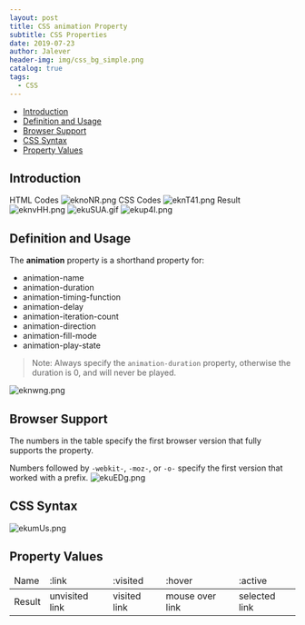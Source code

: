 ```yaml
---
layout: post
title: CSS animation Property
subtitle: CSS Properties
date: 2019-07-23
author: Jalever
header-img: img/css_bg_simple.png
catalog: true
tags:
  - CSS
---
```


- [Introduction](#introduction)
- [Definition and Usage](#definition-and-usage)
- [Browser Support](#browser-support)
- [CSS Syntax](#css-syntax)
- [Property Values](#property-values)

## Introduction

HTML Codes
![eknoNR.png](https://s2.ax1x.com/2019/07/23/eknoNR.png)
CSS Codes
![eknT41.png](https://s2.ax1x.com/2019/07/23/eknT41.png)
Result
![eknvHH.png](https://s2.ax1x.com/2019/07/23/eknvHH.png)
![ekuSUA.gif](https://s2.ax1x.com/2019/07/23/ekuSUA.gif)
![ekup4I.png](https://s2.ax1x.com/2019/07/23/ekup4I.png)

## Definition and Usage
The <strong>animation</strong> property is a shorthand property for:
- animation-name
- animation-duration
- animation-timing-function
- animation-delay
- animation-iteration-count
- animation-direction
- animation-fill-mode
- animation-play-state
> Note: Always specify the `animation-duration` property, otherwise the duration is 0, and will never be played.

![eknwng.png](https://s2.ax1x.com/2019/07/23/eknwng.png)

## Browser Support
The numbers in the table specify the first browser version that fully supports the property.

Numbers followed by `-webkit-`, `-moz-`, or `-o-` specify the first version that worked with a prefix.
![ekuEDg.png](https://s2.ax1x.com/2019/07/23/ekuEDg.png)

## CSS Syntax
![ekumUs.png](https://s2.ax1x.com/2019/07/23/ekumUs.png)

## Property Values
<table>
    <thead>
        <tr>
            <td>Name</td>
            <td>:link</td>
            <td>:visited</td>
            <td>:hover</td>
            <td>:active</td>
        </tr>
    </thead>
    <tbody>
        <tr>
            <td>Result</td>
            <td>unvisited link</td>
            <td>visited link</td>
            <td>mouse over link</td>
            <td>selected link</td>
        </tr>
    </tbody>
</table>
